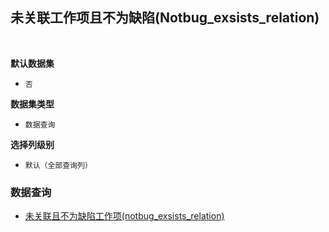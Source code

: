 ## 未关联工作项且不为缺陷(Notbug_exsists_relation) <!-- {docsify-ignore-all} -->



<br>
<p class="panel-title"><b>默认数据集</b></p>

* `否`

<p class="panel-title"><b>数据集类型</b></p>

* `数据查询`

<p class="panel-title"><b>选择列级别</b></p>

* `默认（全部查询列）`




### 数据查询
  * [未关联且不为缺陷工作项(notbug_exsists_relation)](module/ProjMgmt/Work_item/query/Notbug_exsists_relation)
